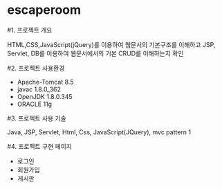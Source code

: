 # escaperoom

#1. 프로젝트 개요

HTML,CSS,JavaScript(jQuery)를 이용하여 웹문서의 기본구조를 이해하고 JSP, Servlet, DB를 이용하여 웹문서에서의 기본 CRUD를 이해하는지 확인

#2. 프로젝트 사용환경

- Apache-Tomcat 8.5
- javac 1.8.0_362
- OpenJDK 1.8.0.345
- ORACLE 11g
  

#3. 프로젝트 사용 기술

Java, JSP, Servlet, Html, Css, JavaScript(JQuery), mvc pattern 1

#4. 프로젝트 구현 페이지

- 로그인
- 회원가입
- 게시판 
  
  
